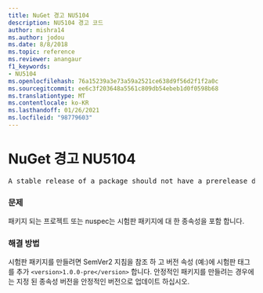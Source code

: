 ```yaml
---
title: NuGet 경고 NU5104
description: NU5104 경고 코드
author: mishra14
ms.author: jodou
ms.date: 8/8/2018
ms.topic: reference
ms.reviewer: anangaur
f1_keywords:
- NU5104
ms.openlocfilehash: 76a15239a3e73a59a2521ce638d9f56d2f1f2a0c
ms.sourcegitcommit: ee6c3f203648a5561c809db54ebeb1d0f0598b68
ms.translationtype: MT
ms.contentlocale: ko-KR
ms.lasthandoff: 01/26/2021
ms.locfileid: "98779603"
---
```

# <a name="nuget-warning-nu5104"></a>NuGet 경고 NU5104
<pre>A stable release of a package should not have a prerelease dependency. Either modify the version spec of dependency "NuGet.Versioning [4.7.0-preview4.5065, )" or update the version field in the nuspec.</pre>

### <a name="issue"></a>문제

패키지 되는 프로젝트 또는 nuspec는 시험판 패키지에 대 한 종속성을 포함 합니다.


### <a name="solution"></a>해결 방법

시험판 패키지를 만들려면 SemVer2 지침을 참조 하 고 버전 속성 (예:)에 시험판 태그를 추가 `<version>1.0.0-pre</version>` 합니다. 안정적인 패키지를 만들려는 경우에는 지정 된 종속성 버전을 안정적인 버전으로 업데이트 하십시오.

